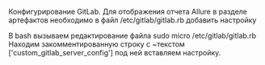Конфигурирование GitLab. 
Для отображения отчета Allure в разделе артефактов необходимо в файл /etc/gitlab/gitlab.rb добавить настройку

В bash вызываем редактирование файла sudo micro /etc/gitlab/gitlab.rb
Находим закомментированную строку с ~текстом ['custom_gitlab_server_config'] под ней вставляем настройку.
